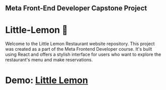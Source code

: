 ## Meta Front-End Developer Capstone Project

# Little-Lemon 🍋

<p>
Welcome to the Little Lemon Restaurant website repository. This project was created as a part of the Meta Frontend Developer course. It's built using React and offers a stylish interface for users who want to explore the restaurant's menu and make reservations.
</p>

# Demo: [Little Lemon](https://github.com/monsieurlopez/little-lemon-restaurant)
